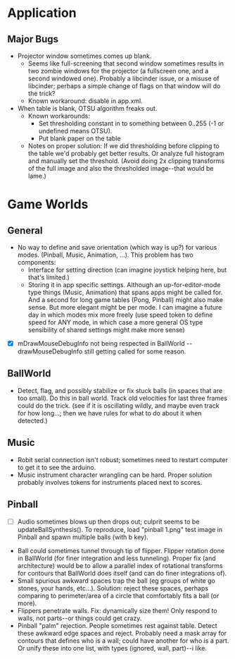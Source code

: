 # Application

## Major Bugs
- Projector window sometimes comes up blank.
	- Seems like full-screening that second window sometimes results in two zombie windows for the projector (a fullscreen one, and a second windowed one). Probably a libcinder issue, or a misuse of libcinder; perhaps a simple change of flags on that window will do the trick? 
	- Known workaround: disable <HasConfigWindow> in app.xml.
- When table is blank, OTSU algorithm freaks out.
	- Known workarounds:
		- Set thresholding constant in <Vision> to something between 0..255 (-1 or undefined means OTSU).
		- Put blank paper on the table
	- Notes on proper solution: If we did thresholding before clipping to the table we'd probably get better results. Or analyze full histogram and manually set the threshold. (Avoid doing 2x clipping transforms of the full image and also the thresholded image--that would be lame.)

# Game Worlds

## General
- No way to define and save orientation (which way is up?) for various modes. (Pinball, Music, Animation, ...). This problem has two components:
	- Interface for setting direction (can imagine joystick helping here, but that's limited.)
	- Storing it in app specific settings. Although an up-for-editor-mode type things (Music, Animation) that spans apps might be called for. And a second for long game tables (Pong, Pinball) might also make sense. But more elegant might be per mode. I can imagine a future day in which modes mix more freely (use speed token to define speed for ANY mode, in which case a more general OS type sensibility of shared settings might make more sense)
- [x] mDrawMouseDebugInfo not being respected in BallWorld -- drawMouseDebugInfo still getting called for some reason.

## BallWorld
- Detect, flag, and possibly stabilize or fix stuck balls (in spaces that are too small). Do this in ball world. Track old velocities for last three frames could do the trick. (see if it is oscillating wildly, and maybe even track for how long...; then we have rules for what to do about it when detected.)

## Music
- Robit serial connection isn't robust; sometimes need to restart computer to get it to see the arduino.
- Music instrument character wrangling can be hard. Proper solution probably involves tokens for instruments placed next to scores.

## Pinball
- [ ] Audio sometimes blows up then drops out; culprit seems to be updateBallSynthesis(). To reproduce, load "pinball 1.png" test image in Pinball and spawn multiple balls (with b key).
- Ball could sometimes tunnel through tip of flipper. Flipper rotation done in BallWorld (for finer integration and less tunneling). Proper fix (and architecture) would be to allow a parallel index of rotational transforms for contours that BallWorld does itself (and can do finer integrations of). 
- Small spurious awkward spaces trap the ball (eg groups of white go stones, your hands, etc...). Solution: reject these spaces, perhaps comparing to perimeter/area of a circle that comfortably fits a ball (or more).
- Flippers penetrate walls. Fix: dynamically size them! Only respond to walls, not parts--or things could get crazy.
- Pinball "palm" rejection. People sometimes rest against table. Detect these awkward edge spaces and reject. Probably need a mask array for contours that defines who is a wall; could have another for who is a part. Or unify these into one list, with types (ignored, wall, part)--i like.